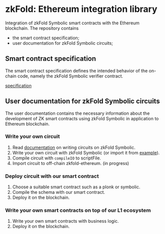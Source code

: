 # zkFold: Ethereum integration library
Integration of zkFold Symbolic smart contracts with the Ethereum blockchain. The repository contains
- the smart contract specification;
- user documentation for zkFold Symbolic circuits;

## Smart contract specification

The smart contract specification defines the intended behavior of the on-chain code, namely the zkFold Symbolic verifier contract.

[specification](https://github.com/zkFold/zkfold-ethereum/tree/init-docs/e2e-test/specification)

## User documentation for zkFold Symbolic circuits

The user documentation contains the necessary information about the development of ZK smart contracts using zkFold Symbolic in application to Ethereum blockchain.

### Write your own circuit

1) Read [documentation](https://docs.zkfold.io/) on writing circuits on zkFold Symbolic.
1) Write your own circuit with zkFold Symbolic (or import it from [example](https://github.com/zkFold/zkfold-base/tree/main/examples)).
2) Compile circuit with `compileIO` to scriptFile.
3) Import circuit to off-chain zkfold-ethereum. (in progress)

### Deploy circuit with our smart contract

1) Choose a suitable smart contract such as a plonk or symbolic.
2) Compile the schema with our smart contract.
3) Deploy it on the blockchain.

### Write your own smart contracts on top of our L1 ecosystem

1) Write your own smart contracts with business logic.
2) Deploy it on the blockchain.
